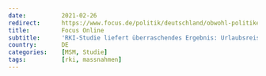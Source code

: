 ```yaml
---
date:          2021-02-26
redirect:      https://www.focus.de/politik/deutschland/obwohl-politiker-anderes-behaupten-rki-studie-liefert-ueberraschendes-ergebnis-urlaubsreisen-sind-kein-pandemietreiber_id_13024923.html
title:         Focus Online
subtitle:      'RKI-Studie liefert überraschendes Ergebnis: Urlaubsreisen sind kein Pandemie-Risiko'
country:       DE
categories:    [MSM, Studie]
tags:          [rki, massnahmen]
---
```

